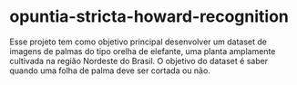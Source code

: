 # opuntia-stricta-howard-recognition
Esse projeto tem como objetivo principal desenvolver um dataset de imagens de palmas do tipo orelha de elefante, uma planta amplamente cultivada na região Nordeste do Brasil.  O objetivo do dataset é saber quando uma folha de palma deve ser cortada ou não. 

